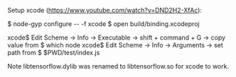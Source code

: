 
Setup xcode (https://www.youtube.com/watch?v=DND2H2-XfAc):

$ node-gyp configure -- -f xcode
$ open build/binding.xcodeproj

xcode$ Edit Scheme -> Info -> Executable -> shift + command + G -> copy value from $ which node
xcode$ Edit Scheme -> Info -> Arguments -> set path from $ $PWD/test/index.js

Note libtensorflow.dylib was renamed to libtensorflow.so for xcode to work.
